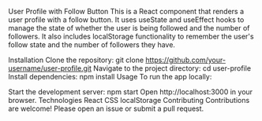 User Profile with Follow Button
This is a React component that renders a user profile with a follow button. It uses useState and useEffect hooks to manage the state of whether the user is being followed and the number of followers. It also includes localStorage functionality to remember the user's follow state and the number of followers they have.

Installation
Clone the repository: git clone https://github.com/your-username/user-profile.git
Navigate to the project directory: cd user-profile
Install dependencies: npm install
Usage
To run the app locally:

Start the development server: npm start
Open http://localhost:3000 in your browser.
Technologies
React
CSS
localStorage
Contributing
Contributions are welcome! Please open an issue or submit a pull request.
